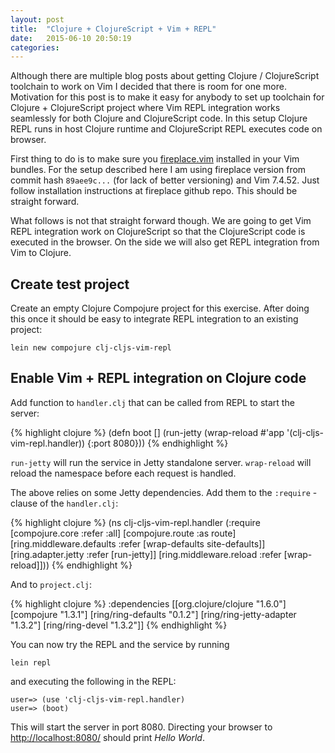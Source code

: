 ```yaml
---
layout: post
title:  "Clojure + ClojureScript + Vim + REPL"
date:   2015-06-10 20:50:19
categories: 
---
```

Although there are multiple blog posts about getting Clojure / ClojureScript toolchain to work on Vim I decided that there is room for one more. Motivation for this post is to make it easy for anybody to set up toolchain for Clojure + ClojureScript project where Vim REPL integration works seamlessly for both Clojure and ClojureScript code. In this setup Clojure REPL runs in host Clojure runtime and ClojureScript REPL executes code on browser.

First thing to do is to make sure you [fireplace.vim][fireplace] installed in your Vim bundles. For the setup described here I am using fireplace version from commit hash `89aee9c...` (for lack of better versioning) and Vim 7.4.52. Just follow installation instructions at fireplace github repo. This should be straight forward.

What follows is not that straight forward though. We are going to get Vim REPL integration work on ClojureScript so that the ClojureScript code is executed in the browser. On the side we will also get REPL integration from Vim to Clojure.

Create test project
-------------------
Create an empty Clojure Compojure project for this exercise. After doing this once it should be easy to integrate REPL integration to an existing project:

`lein new compojure clj-cljs-vim-repl`

Enable Vim + REPL integration on Clojure code
---------------------------------------------
Add function to `handler.clj` that can be called from REPL to start the server:

{% highlight clojure %}
(defn boot []
  (run-jetty (wrap-reload #'app '(clj-cljs-vim-repl.handler)) {:port 8080}))
{% endhighlight %}

`run-jetty` will run the service in Jetty standalone server. `wrap-reload` will reload the namespace before each request is handled.

The above relies on some Jetty dependencies. Add them to the `:require` - clause of the `handler.clj`:

{% highlight clojure %}
(ns clj-cljs-vim-repl.handler
  (:require [compojure.core :refer :all]
            [compojure.route :as route]
            [ring.middleware.defaults :refer [wrap-defaults site-defaults]]
            [ring.adapter.jetty :refer [run-jetty]]
            [ring.middleware.reload :refer [wrap-reload]]))
{% endhighlight %}

And to `project.clj`:

{% highlight clojure %}
:dependencies [[org.clojure/clojure "1.6.0"]
               [compojure "1.3.1"]
               [ring/ring-defaults "0.1.2"]
               [ring/ring-jetty-adapter "1.3.2"]
               [ring/ring-devel "1.3.2"]]
{% endhighlight %}

You can now try the REPL and the service by running

`lein repl`

and executing the following in the REPL:

    user=> (use 'clj-cljs-vim-repl.handler)
    user=> (boot)

This will start the server in port 8080. Directing your browser to [http://localhost:8080/][localhost] should print *Hello World*.

[fireplace]: https://github.com/tpope/vim-fireplace
[localhost]: http://localhost:8080/

